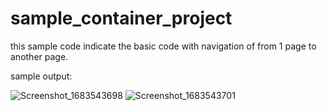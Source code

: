 # sample_container_project


this sample code indicate the basic code with navigation of from 1 page to another page.

sample output:

![Screenshot_1683543698](https://user-images.githubusercontent.com/44938452/236807786-a22a94f1-268a-4183-a9d2-dba10fe243b8.png)
![Screenshot_1683543701](https://user-images.githubusercontent.com/44938452/236807781-6f80a8a3-6f4e-4340-911c-304069940b93.png)
